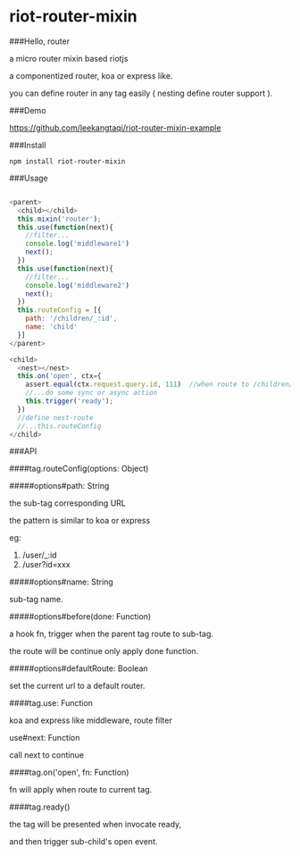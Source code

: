 # riot-router-mixin

###Hello, router

a micro router mixin based riotjs

a componentized router, koa or express like.
    
you can define router in any tag easily ( nesting define router support ).

###Demo

https://github.com/leekangtaqi/riot-router-mixin-example

###Install

    npm install riot-router-mixin
  
###Usage

```js

<parent>
  <child></child>
  this.mixin('router');
  this.use(function(next){
    //filter...
    console.log('middleware1')
    next();
  })
  this.use(function(next){
    //filter...
    console.log('middleware2')
    next();
  })
  this.routeConfig = [{
    path: '/children/_:id',
    name: 'child'
  }]
</parent>

<child>
  <nest></nest>
  this.on('open', ctx={
    assert.equal(ctx.request.query.id, 111)  //when route to /children/_111
    //...do some sync or async action
    this.trigger('ready');
  })
  //define nest-route
  //...this.routeConfig
</child>

```

###API

####tag.routeConfig(options: Object)

#####options#path: String

the sub-tag corresponding URL

the pattern is similar to koa or express

eg: 

1. /user/_:id
2. /user?id=xxx

#####options#name: String

sub-tag name.

#####options#before(done: Function)

a hook fn, trigger when the parent tag route to sub-tag.

the route will be continue only apply done function.

#####options#defaultRoute: Boolean

set the current url to a default router.

####tag.use: Function

koa and express like middleware, route filter

use#next: Function

call next to continue

####tag.on('open', fn: Function)

fn will apply when route to current tag.

####tag.ready()

the tag will be presented when invocate ready,

and then trigger sub-child's open event.


    
